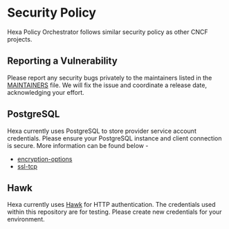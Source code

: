 # Security Policy

Hexa Policy Orchestrator follows similar security policy as other CNCF projects.

## Reporting a Vulnerability

Please report any security bugs privately to the maintainers listed in the [MAINTAINERS](MAINTAINERS.md) file. We will
fix the issue and coordinate a release date, acknowledging your effort.

## PostgreSQL

Hexa currently uses PostgreSQL to store provider service account credentials. Please ensure your PostgreSQL instance and
client connection is secure. More information can be found below -
* [encryption-options](https://www.postgresql.org/docs/8.1/encryption-options.html)
* [ssl-tcp](https://www.postgresql.org/docs/current/ssl-tcp.html)

## Hawk

Hexa currently uses [Hawk](https://github.com/mozilla/hawk) for HTTP authentication. The credentials used within this
repository are for testing. Please create new credentials for your environment.
